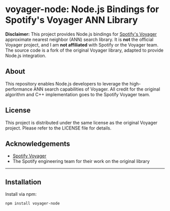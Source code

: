 # voyager-node: Node.js Bindings for Spotify's Voyager ANN Library

**Disclaimer:** This project provides Node.js bindings for [Spotify's Voyager](https://github.com/spotify/voyager) approximate nearest neighbor (ANN) search library. It is **not** the official Voyager project, and I am **not affiliated** with Spotify or the Voyager team. The source code is a fork of the original Voyager library, adapted to provide Node.js integration.

## About

This repository enables Node.js developers to leverage the high-performance ANN search capabilities of Voyager. All credit for the original algorithm and C++ implementation goes to the Spotify Voyager team.

## License

This project is distributed under the same license as the original Voyager project. Please refer to the LICENSE file for details.

## Acknowledgements

- [Spotify Voyager](https://github.com/spotify/voyager)
- The Spotify engineering team for their work on the original library

---

## Installation

Install via npm:

```sh
npm install voyager-node
```
